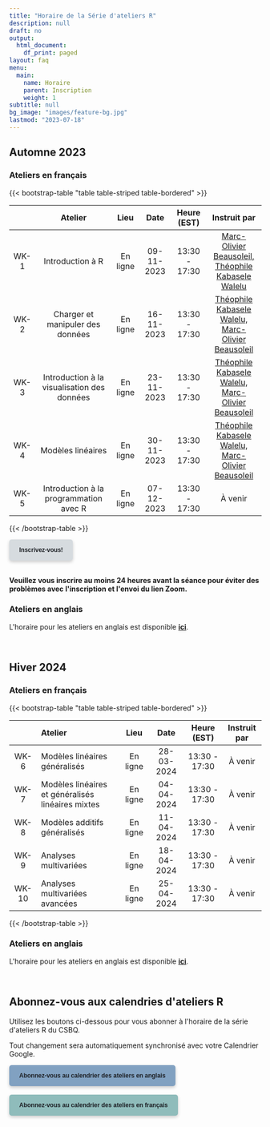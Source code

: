 ```yaml
---
title: "Horaire de la Série d'ateliers R"
description: null
draft: no
output:
  html_document:
    df_print: paged
layout: faq
menu:
  main:
    name: Horaire
    parent: Inscription
    weight: 1
subtitle: null
bg_image: "images/feature-bg.jpg"
lastmod: "2023-07-18"
---
```


## Automne 2023

### Ateliers en français

{{< bootstrap-table "table table-striped table-bordered" >}}

|      | Atelier                                     | Lieu     | Date       | Heure (EST)   | Instruit par |
|:----:|:-------------------------------------------:|:--------:|:----------:|:-------------:|:------------:|
| WK-1 | Introduction à R                            | En ligne | 09-11-2023 | 13:30 - 17:30 | [Marc-Olivier Beausoleil, <br> Théophile Kabasele Walelu](mailto:marc-olivier.beausoleil@mail.mcgill.ca,theophile.kabasele.walelu@umontreal.ca) |
| WK-2 | Charger et manipuler des données            | En ligne | 16-11-2023 | 13:30 - 17:30 | [Théophile Kabasele Walelu, <br> Marc-Olivier Beausoleil](mailto:theophile.kabasele.walelu@umontreal.ca,marc-olivier.beausoleil@mail.mcgill.ca) |
| WK-3 | Introduction à la visualisation des données | En ligne | 23-11-2023 | 13:30 - 17:30 | [Théophile Kabasele Walelu, <br> Marc-Olivier Beausoleil](mailto:theophile.kabasele.walelu@umontreal.ca,marc-olivier.beausoleil@mail.mcgill.ca) |
| WK-4 | Modèles linéaires                           | En ligne | 30-11-2023 | 13:30 - 17:30 | [Théophile Kabasele Walelu, <br> Marc-Olivier Beausoleil](mailto:theophile.kabasele.walelu@umontreal.ca,marc-olivier.beausoleil@mail.mcgill.ca) |
| WK-5 | Introduction à la programmation avec R      | En ligne | 07-12-2023 | 13:30 - 17:30 |  À venir |

{{< /bootstrap-table >}}

<div class="default">
     <a href="/fr/registration" class="cta btn-yellow" style="background-color: #D6DBDF; font-size: 12px; font-family: Helvetica, Arial, sans-serif; font-weight:bold; text-decoration: none; padding: 14px 20px; color: #1D2025; border-radius: 5px; display:inline-block; mso-padding-alt:0; box-shadow:0 3px 6px rgba(0,0,0,.2);"><!--[if mso]><i style="letter-spacing: 25px;mso-font-width:-100%;mso-text-raise:30pt"> </i><![endif]--><span style="mso-text-raise:15pt;">Inscrivez-vous!</span><!--[if mso]><i style="letter-spacing: 25px;mso-font-width:-100%"> </i><![endif]--></a>
</div>
<br>

**Veuillez vous inscrire au moins 24 heures avant la séance pour éviter des problèmes avec l'inscription et l'envoi du lien Zoom.** 


### Ateliers en anglais

L'horaire pour les ateliers en anglais est disponible [__ici__](/schedule/#fall-2023).

<br />

## Hiver 2024

### Ateliers en français

{{< bootstrap-table "table table-striped table-bordered" >}}

|       | Atelier                                           |   Lieu   |    Date    |  Heure (EST)  | Instruit par |
| :---: | :------------------------------------------------ | :------: | :--------: | :-----------: | :----------: |
| WK-6  | Modèles linéaires généralisés                     | En ligne | 28-03-2024 | 13:30 - 17:30 | À venir |
| WK-7  | Modèles linéaires et généralisés linéaires mixtes | En ligne | 04-04-2024 | 13:30 - 17:30 | À venir |
| WK-8  | Modèles additifs généralisés                      | En ligne | 11-04-2024 | 13:30 - 17:30 | À venir |
| WK-9  | Analyses multivariées                             | En ligne | 18-04-2024 | 13:30 - 17:30 | À venir |
| WK-10 | Analyses multivariées avancées                    | En ligne | 25-04-2024 | 13:30 - 17:30 | À venir |

{{< /bootstrap-table >}}

### Ateliers en anglais

L'horaire pour les ateliers en anglais est disponible [__ici__](/schedule/#winter-2024).

<br />

## Abonnez-vous aux calendries d'ateliers R

Utilisez les boutons ci-dessous pour vous abonner à l'horaire de la série d'ateliers R du CSBQ. 

Tout changement sera automatiquement synchronisé avec votre Calendrier Google.


<div class="default">
     <a href="https://calendar.google.com/calendar/u/4?cid=NXFkbDJzOHQyamV0MWt0b29oaWkzdHBhdG9AZ3JvdXAuY2FsZW5kYXIuZ29vZ2xlLmNvbQ" class="cta btn-yellow" style="background-color: #81A1C1; font-size: 12px; font-family: Helvetica, Arial, sans-serif; font-weight:bold; text-decoration: none; padding: 14px 20px; color: #1D2025; border-radius: 5px; display:inline-block; mso-padding-alt:0; box-shadow:0 3px 6px rgba(0,0,0,.2);"><!--[if mso]><i style="letter-spacing: 25px;mso-font-width:-100%;mso-text-raise:30pt"> </i><![endif]--><span style="mso-text-raise:15pt;">Abonnez-vous au calendrier des ateliers en anglais</span><!--[if mso]><i style="letter-spacing: 25px;mso-font-width:-100%"> </i><![endif]--></a>
</div>
<br>
<div class="default">
     <a href="https://calendar.google.com/calendar/u/4?cid=Y2djaHBpMGRnMzFoNjc5bXQ0dGtycDM2MzhAZ3JvdXAuY2FsZW5kYXIuZ29vZ2xlLmNvbQ" class="cta btn-yellow" style="background-color: #8FBCBB; font-size: 12px; font-family: Helvetica, Arial, sans-serif; font-weight:bold; text-decoration: none; padding: 14px 20px; color: #1D2025; border-radius: 5px; display:inline-block; mso-padding-alt:0; box-shadow:0 3px 6px rgba(0,0,0,.2);"><!--[if mso]><i style="letter-spacing: 25px;mso-font-width:-100%;mso-text-raise:30pt"> </i><![endif]--><span style="mso-text-raise:15pt;">Abonnez-vous au calendrier des ateliers en français</span><!--[if mso]><i style="letter-spacing: 25px;mso-font-width:-100%"> </i><![endif]--></a>